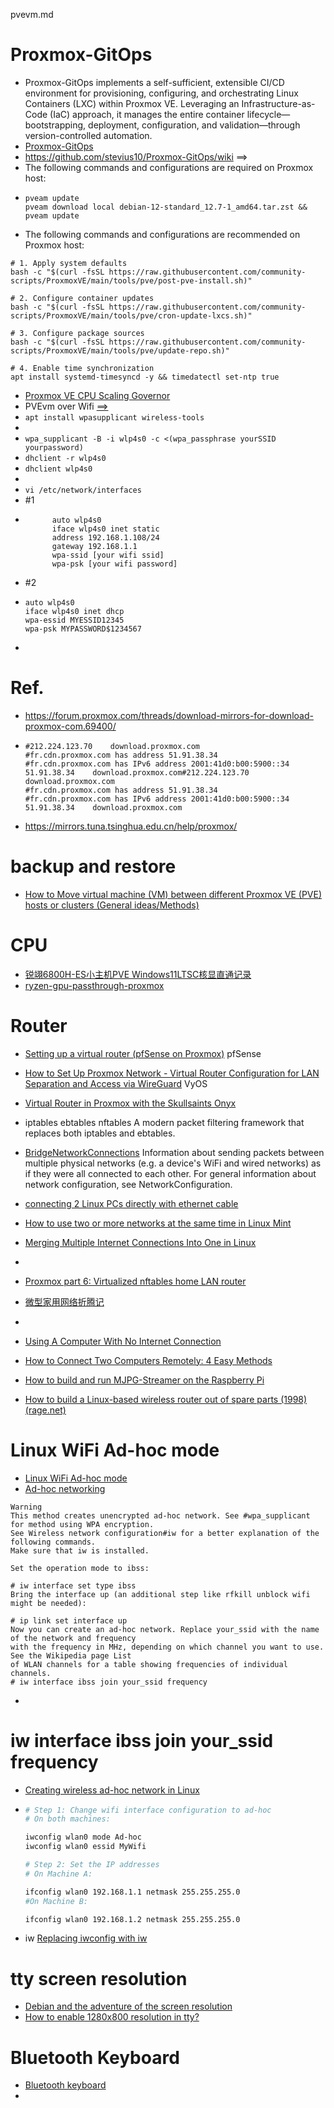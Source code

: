 pvevm.md

# Proxmox-GitOps
- Proxmox-GitOps implements a self-sufficient, extensible CI/CD environment for provisioning, configuring, and orchestrating Linux Containers (LXC) within Proxmox VE. Leveraging an Infrastructure-as-Code (IaC) approach, it manages the entire container lifecycle—bootstrapping, deployment, configuration, and validation—through version-controlled automation.
- [Proxmox-GitOps](https://github.com/stevius10/Proxmox-GitOps)
- https://github.com/stevius10/Proxmox-GitOps/wiki ==>
- The following commands and configurations are required on Proxmox host:
- ```
  pveam update
  pveam download local debian-12-standard_12.7-1_amd64.tar.zst && pveam update
  ```
- The following commands and configurations are recommended on Proxmox host:
```
# 1. Apply system defaults
bash -c "$(curl -fsSL https://raw.githubusercontent.com/community-scripts/ProxmoxVE/main/tools/pve/post-pve-install.sh)"

# 2. Configure container updates
bash -c "$(curl -fsSL https://raw.githubusercontent.com/community-scripts/ProxmoxVE/main/tools/pve/cron-update-lxcs.sh)"

# 3. Configure package sources
bash -c "$(curl -fsSL https://raw.githubusercontent.com/community-scripts/ProxmoxVE/main/tools/pve/update-repo.sh)"

# 4. Enable time synchronization
apt install systemd-timesyncd -y && timedatectl set-ntp true
```
- [Proxmox VE CPU Scaling Governor](https://community-scripts.github.io/ProxmoxVE/scripts?id=scaling-governor)
- PVEvm over Wifi [==>](https://github.com/gogonkt/notes/blob/main/MobileProxmoxWorkstation.md#wifi-setup)
- ```apt install wpasupplicant wireless-tools```
- 
- ```wpa_supplicant -B -i wlp4s0 -c <(wpa_passphrase yourSSID yourpassword)```
- ```dhclient -r wlp4s0```
- ```dhclient wlp4s0```
- 
- ```vi /etc/network/interfaces```
- #1
- ```
        auto wlp4s0
        iface wlp4s0 inet static
        address 192.168.1.108/24
        gateway 192.168.1.1
        wpa-ssid [your wifi ssid]
        wpa-psk [your wifi password]
  ```
- #2
- ```
  auto wlp4s0
  iface wlp4s0 inet dhcp
  wpa-essid MYESSID12345
  wpa-psk MYPASSWORD$1234567
  ```
- 


# Ref.
- https://forum.proxmox.com/threads/download-mirrors-for-download-proxmox-com.69400/
- ```
  #212.224.123.70    download.proxmox.com
  #fr.cdn.proxmox.com has address 51.91.38.34
  #fr.cdn.proxmox.com has IPv6 address 2001:41d0:b00:5900::34
  51.91.38.34    download.proxmox.com#212.224.123.70    download.proxmox.com
  #fr.cdn.proxmox.com has address 51.91.38.34
  #fr.cdn.proxmox.com has IPv6 address 2001:41d0:b00:5900::34
  51.91.38.34    download.proxmox.com
  ```
- https://mirrors.tuna.tsinghua.edu.cn/help/proxmox/

# backup and restore
- [How to Move virtual machine (VM) between different Proxmox VE (PVE) hosts or clusters (General ideas/Methods)](https://dannyda.com/2022/04/26/how-to-move-virtual-machine-vm-between-different-proxmox-ve-pve-hosts-or-clusters-general-ideas-methods/)

# CPU
- [锐翊6800H-ES小主机PVE Windows11LTSC核显直通记录](https://blog.im.ci/now-life/somethings/1336/)
- [ryzen-gpu-passthrough-proxmox](https://github.com/isc30/ryzen-gpu-passthrough-proxmox)

# Router
- [Setting up a virtual router (pfSense on Proxmox)](https://victoronsoftware.com/posts/setting-up-a-virtual-router/) pfSense
- [How to Set Up Proxmox Network - Virtual Router Configuration for LAN Separation and Access via WireGuard](https://devintrap.com/notes/2024/01/28/how-to-setup-proxmox-network-virtual-router-configuration-for-lan-separation-and-access-via-wireguard/) VyOS
- [Virtual Router in Proxmox with the Skullsaints Onyx](https://kayg.org/updates/virtual-router-proxmox-skullsaints-onyx)
- iptables ebtables nftables  A modern packet filtering framework that replaces both iptables and ebtables. 
- [BridgeNetworkConnections](https://wiki.debian.org/BridgeNetworkConnections) Information about sending packets between multiple physical networks (e.g. a device's WiFi and wired networks) as if they were all connected to each other. For general information about network configuration, see NetworkConfiguration.
- [connecting 2 Linux PCs directly with ethernet cable](https://www.reddit.com/r/linuxquestions/comments/kkkd17/connecting_2_linux_pcs_directly_with_ethernet/)
- [How to use two or more networks at the same time in Linux Mint](https://www.microfusion.org/blog/how-to-use-two-or-more-networks-at-the-same-time-in-linux-mint/)
- [Merging Multiple Internet Connections Into One in Linux](https://www.baeldung.com/linux/merge-several-internet-connections)
- 

- [Proxmox part 6: Virtualized nftables home LAN router](https://blog.rymcg.tech/blog/proxmox/06-router/)
- [微型家用网络折腾记](https://opswill.com/articles/vyos-as-a-home-router.html)
- 

- [Using A Computer With No Internet Connection](https://hagensieker.com/2023/12/27/using-a-computer-with-no-internet-connection/)
- [How to Connect Two Computers Remotely: 4 Easy Methods](https://deskin.io/resource/blog/how-to-connect-two-computers)
- [How to build and run MJPG-Streamer on the Raspberry Pi](https://blog.miguelgrinberg.com/post/how-to-build-and-run-mjpg-streamer-on-the-raspberry-pi)
- [How to build a Linux-based wireless router out of spare parts (1998) (rage.net)](https://news.ycombinator.com/item?id=34666142)

# Linux WiFi Ad-hoc mode
- [Linux WiFi Ad-hoc mode](https://wiki.lm-technologies.com/linux-wifi-ad-hoc-mode/)
- [Ad-hoc networking](https://wiki.archlinux.org/title/Ad-hoc_networking)
```
Warning
This method creates unencrypted ad-hoc network. See #wpa_supplicant for method using WPA encryption.
See Wireless network configuration#iw for a better explanation of the following commands.
Make sure that iw is installed.

Set the operation mode to ibss:

# iw interface set type ibss
Bring the interface up (an additional step like rfkill unblock wifi might be needed):

# ip link set interface up
Now you can create an ad-hoc network. Replace your_ssid with the name of the network and frequency
with the frequency in MHz, depending on which channel you want to use. See the Wikipedia page List
of WLAN channels for a table showing frequencies of individual channels.
# iw interface ibss join your_ssid frequency

```
-
# iw interface ibss join your_ssid frequency

- [Creating wireless ad-hoc network in Linux](https://addisu.taddese.com/blog/creating-wireless-ad-hoc-network-in-linux/)
- ```bash
  # Step 1: Change wifi interface configuration to ad-hoc
  # On both machines:

  iwconfig wlan0 mode Ad-hoc
  iwconfig wlan0 essid MyWifi

  # Step 2: Set the IP addresses
  # On Machine A:

  ifconfig wlan0 192.168.1.1 netmask 255.255.255.0
  #On Machine B:

  ifconfig wlan0 192.168.1.2 netmask 255.255.255.0
  ```
- iw [Replacing iwconfig with iw](https://wireless.docs.kernel.org/en/latest/en/users/documentation/iw/replace-iwconfig.html)

# tty screen resolution
- [Debian and the adventure of the screen resolution](https://ral-arturo.org/2023/01/30/console.html)
- [How to enable 1280x800 resolution in tty?](https://askubuntu.com/questions/17912/how-to-enable-1280x800-resolution-in-tty)

  
# Bluetooth Keyboard
- [Bluetooth keyboard](https://kellner.io/bluetooth-keyboard.html)
- 
